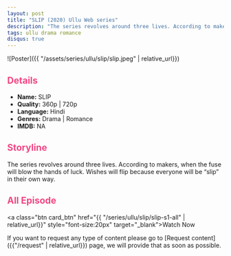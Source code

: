 ```yaml
---
layout: post
title: "SLIP (2020) Ullu Web series"
description: "The series revolves around three lives. According to makers, when the fuse will blow the hands of luck. Wishes will flip because everyone will be “slip” in their own way."
tags: ullu drama romance
disqus: true
---
```

<style>
h2{
    color:#F24784;
}
</style>

![Poster]({{ "/assets/series/ullu/slip/slip.jpeg" | relative_url}})

## Details

* **Name:** SLIP
* **Quality:** 360p \| 720p
* **Language:** Hindi
* **Genres:** Drama \| Romance
* **IMDB:** NA

## Storyline

The series revolves around three lives. According to makers, when the fuse will blow the hands of luck. Wishes will flip because everyone will be “slip” in their own way.

## All Episode

<a class="btn card_btn" href="{{ "/series/ullu/slip/slip-s1-all" | relative_url}}" style="font-size:20px" target="_blank">Watch Now</a>

If you want to request any type of content please go to [Request content]({{"/request" | relative_url}}) page, we will provide that as soon as possible.